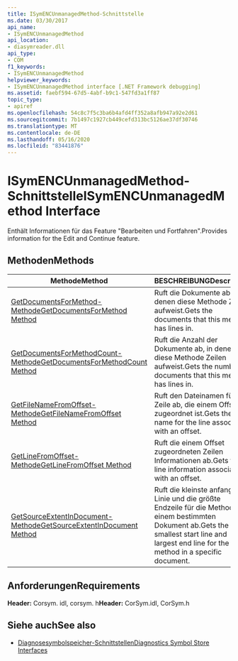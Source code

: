 ```yaml
---
title: ISymENCUnmanagedMethod-Schnittstelle
ms.date: 03/30/2017
api_name:
- ISymENCUnmanagedMethod
api_location:
- diasymreader.dll
api_type:
- COM
f1_keywords:
- ISymENCUnmanagedMethod
helpviewer_keywords:
- ISymENCUnmanagedMethod interface [.NET Framework debugging]
ms.assetid: faebf594-67d5-4abf-b9c1-547fd3a1ff87
topic_type:
- apiref
ms.openlocfilehash: 54c8c7f5c3ba6b4afd4ff352a8afb947a92e2d61
ms.sourcegitcommit: 7b1497c1927cb449cefd313bc5126ae37df30746
ms.translationtype: MT
ms.contentlocale: de-DE
ms.lasthandoff: 05/16/2020
ms.locfileid: "83441876"
---
```

# <a name="isymencunmanagedmethod-interface"></a><span data-ttu-id="196c0-102">ISymENCUnmanagedMethod-Schnittstelle</span><span class="sxs-lookup"><span data-stu-id="196c0-102">ISymENCUnmanagedMethod Interface</span></span>
<span data-ttu-id="196c0-103">Enthält Informationen für das Feature "Bearbeiten und Fortfahren".</span><span class="sxs-lookup"><span data-stu-id="196c0-103">Provides information for the Edit and Continue feature.</span></span>  
  
## <a name="methods"></a><span data-ttu-id="196c0-104">Methoden</span><span class="sxs-lookup"><span data-stu-id="196c0-104">Methods</span></span>  
  
|<span data-ttu-id="196c0-105">Methode</span><span class="sxs-lookup"><span data-stu-id="196c0-105">Method</span></span>|<span data-ttu-id="196c0-106">BESCHREIBUNG</span><span class="sxs-lookup"><span data-stu-id="196c0-106">Description</span></span>|  
|------------|-----------------|  
|[<span data-ttu-id="196c0-107">GetDocumentsForMethod-Methode</span><span class="sxs-lookup"><span data-stu-id="196c0-107">GetDocumentsForMethod Method</span></span>](isymencunmanagedmethod-getdocumentsformethod-method.md)|<span data-ttu-id="196c0-108">Ruft die Dokumente ab, in denen diese Methode Zeilen aufweist.</span><span class="sxs-lookup"><span data-stu-id="196c0-108">Gets the documents that this method has lines in.</span></span>|  
|[<span data-ttu-id="196c0-109">GetDocumentsForMethodCount-Methode</span><span class="sxs-lookup"><span data-stu-id="196c0-109">GetDocumentsForMethodCount Method</span></span>](isymencunmanagedmethod-getdocumentsformethodcount-method.md)|<span data-ttu-id="196c0-110">Ruft die Anzahl der Dokumente ab, in denen diese Methode Zeilen aufweist.</span><span class="sxs-lookup"><span data-stu-id="196c0-110">Gets the number of documents that this method has lines in.</span></span>|  
|[<span data-ttu-id="196c0-111">GetFileNameFromOffset-Methode</span><span class="sxs-lookup"><span data-stu-id="196c0-111">GetFileNameFromOffset Method</span></span>](isymencunmanagedmethod-getfilenamefromoffset-method.md)|<span data-ttu-id="196c0-112">Ruft den Dateinamen für die Zeile ab, die einem Offset zugeordnet ist.</span><span class="sxs-lookup"><span data-stu-id="196c0-112">Gets the file name for the line associated with an offset.</span></span>|  
|[<span data-ttu-id="196c0-113">GetLineFromOffset-Methode</span><span class="sxs-lookup"><span data-stu-id="196c0-113">GetLineFromOffset Method</span></span>](isymencunmanagedmethod-getlinefromoffset-method.md)|<span data-ttu-id="196c0-114">Ruft die einem Offset zugeordneten Zeilen Informationen ab.</span><span class="sxs-lookup"><span data-stu-id="196c0-114">Gets the line information associated with an offset.</span></span>|  
|[<span data-ttu-id="196c0-115">GetSourceExtentInDocument-Methode</span><span class="sxs-lookup"><span data-stu-id="196c0-115">GetSourceExtentInDocument Method</span></span>](isymencunmanagedmethod-getsourceextentindocument-method.md)|<span data-ttu-id="196c0-116">Ruft die kleinste anfangs Linie und die größte Endzeile für die Methode in einem bestimmten Dokument ab.</span><span class="sxs-lookup"><span data-stu-id="196c0-116">Gets the smallest start line and largest end line for the method in a specific document.</span></span>|  
  
## <a name="requirements"></a><span data-ttu-id="196c0-117">Anforderungen</span><span class="sxs-lookup"><span data-stu-id="196c0-117">Requirements</span></span>  
 <span data-ttu-id="196c0-118">**Header:** Corsym. idl, corsym. h</span><span class="sxs-lookup"><span data-stu-id="196c0-118">**Header:** CorSym.idl, CorSym.h</span></span>  
  
## <a name="see-also"></a><span data-ttu-id="196c0-119">Siehe auch</span><span class="sxs-lookup"><span data-stu-id="196c0-119">See also</span></span>

- [<span data-ttu-id="196c0-120">Diagnosesymbolspeicher-Schnittstellen</span><span class="sxs-lookup"><span data-stu-id="196c0-120">Diagnostics Symbol Store Interfaces</span></span>](diagnostics-symbol-store-interfaces.md)
